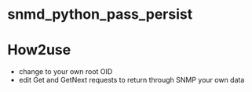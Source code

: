# snmd_python_pass_persist
# How2use
- change to your own root OID
- edit Get and GetNext requests to return through SNMP your own data

